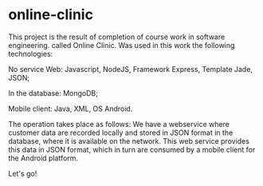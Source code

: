 # online-clinic
This project is the result of completion of course work in software engineering.
called Online Clinic. Was used in this work the following technologies:

No service Web: Javascript, NodeJS, Framework Express, Template Jade, JSON;

In the database: MongoDB;

Mobile client: Java, XML, OS Android.


The operation takes place as follows:
We have a webservice where customer data are recorded locally and stored in JSON format in the database, where it is available on the network. This web service provides this data in JSON format, which in turn are consumed by a mobile client for the Android platform.



Let's go!
